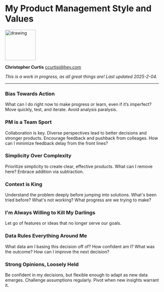 # My Product Management Style and Values

<img src="https://firebasestorage.googleapis.com/v0/b/resume-co.appspot.com/o/resume_assets%2FvO1IrNsNdxM5H2FzO0fv%2Fsquare?alt=media&token=02610c31-e506-47cd-a64b-c4502399cd49" alt="drawing" width="100"/>

**Christopher Curtis**
ccurtisj@hey.com

_This is a work in progress, as all great things are! Last updated 2025-2-04._

---

### Bias Towards Action
What can I do right now to make progress or learn, even if it’s imperfect? Move quickly, test, and iterate. Avoid analysis paralysis.

### PM is a Team Sport
Collaboration is key. Diverse perspectives lead to better decisions and stronger products. Encourage feedback and pushback from colleages. How can I minimize feedback delay from the front lines?

### Simplicity Over Complexity
Prioritize simplicity to create clear, effective products. What can I remove here? Enbrace addition via subtraction.

### Context is King
Understand the problem deeply before jumping into solutions. What's been tried before? What's not working? What progress are we trying to make?

### I'm Always Willing to Kill My Darlings
Let go of features or ideas that no longer serve our goals.

### Data Rules Everything Around Me
What data am I basing this decision off of? How confident am I? What was the outcome? How can I improve the next decision?

### Strong Opinions, Loosely Held
Be confident in my decisions, but flexible enough to adapt as new data emerges. Challenge assumptions regularly. Pivot when new insights warrant it.

